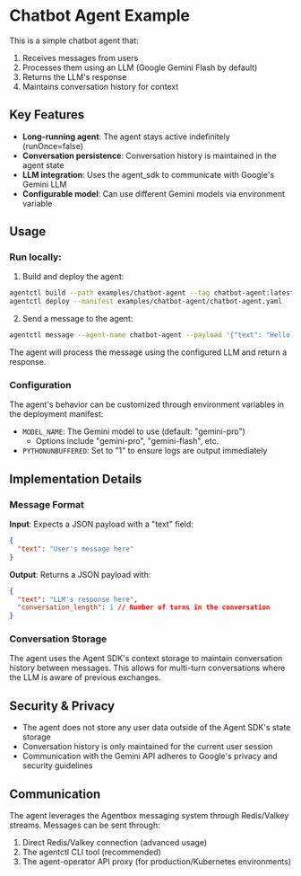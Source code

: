 # Chatbot Agent Example

This is a simple chatbot agent that:
1. Receives messages from users
2. Processes them using an LLM (Google Gemini Flash by default)
3. Returns the LLM's response
4. Maintains conversation history for context

## Key Features

- **Long-running agent**: The agent stays active indefinitely (runOnce=false)
- **Conversation persistence**: Conversation history is maintained in the agent state
- **LLM integration**: Uses the agent_sdk to communicate with Google's Gemini LLM
- **Configurable model**: Can use different Gemini models via environment variable

## Usage

### Run locally:

1. Build and deploy the agent:
```bash
agentctl build --path examples/chatbot-agent --tag chatbot-agent:latest
agentctl deploy --manifest examples/chatbot-agent/chatbot-agent.yaml
```

2. Send a message to the agent:
```bash
agentctl message --agent-name chatbot-agent --payload '{"text": "Hello, how are you today?"}'
```

The agent will process the message using the configured LLM and return a response.

### Configuration

The agent's behavior can be customized through environment variables in the deployment manifest:

- `MODEL_NAME`: The Gemini model to use (default: "gemini-pro")
  - Options include "gemini-pro", "gemini-flash", etc.
- `PYTHONUNBUFFERED`: Set to "1" to ensure logs are output immediately

## Implementation Details

### Message Format

**Input**: Expects a JSON payload with a "text" field:
```json
{
  "text": "User's message here"
}
```

**Output**: Returns a JSON payload with:
```json
{
  "text": "LLM's response here",
  "conversation_length": 1 // Number of turns in the conversation
}
```

### Conversation Storage

The agent uses the Agent SDK's context storage to maintain conversation history between messages. This allows for multi-turn conversations where the LLM is aware of previous exchanges.

## Security & Privacy

- The agent does not store any user data outside of the Agent SDK's state storage
- Conversation history is only maintained for the current user session
- Communication with the Gemini API adheres to Google's privacy and security guidelines

## Communication

The agent leverages the Agentbox messaging system through Redis/Valkey streams. Messages can be sent through:

1. Direct Redis/Valkey connection (advanced usage)
2. The agentctl CLI tool (recommended)
3. The agent-operator API proxy (for production/Kubernetes environments)
